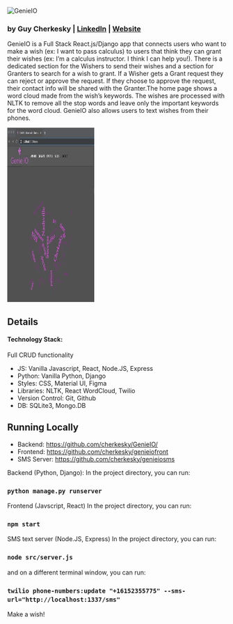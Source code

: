 
![GenieIO](https://raw.githubusercontent.com/cherkesky/genioe/master/assets/logo.png)

### by Guy Cherkesky | [LinkedIn](http://linkedin.com/in/cherkesky) | [Website](http://cherkesky.com)



GenieIO is a Full Stack React.js/Django app that connects users who want to make a wish (ex: I want to pass calculus) to users that think they can grant their wishes (ex: I’m a calculus instructor. I think I can help you!). There is a dedicated section for the Wishers to send their wishes and a section for Granters to search for a wish to grant. If a Wisher gets a Grant request they can reject or approve the request. If they choose to approve the request, their contact info will be shared with the Granter.The home page shows a word cloud made from the wish’s keywords. The wishes are processed with NLTK to remove all the stop words and leave only the important keywords for the word cloud. GenieIO also allows users to text wishes from their phones.


<img src="https://raw.githubusercontent.com/cherkesky/genieio/master/assets/genie_home.gif" height="400" width="200">


## Details


#### Technology Stack: 
Full CRUD functionality
- JS: Vanilla Javascript, React, Node.JS, Express
- Python: Vanilla Python, Django
- Styles: CSS, Material UI, Figma
- Libraries: NLTK, React WordCloud, Twilio
- Version Control: Git, Github
- DB: SQLite3, Mongo.DB

## Running Locally
- Backend: https://github.com/cherkesky/GenieIO/
- Frontend: https://github.com/cherkesky/genieiofront
- SMS Server: https://github.com/cherkesky/genieiosms

Backend (Python, Django):
In the project directory, you can run:
### `python manage.py runserver`

Frontend (Javscript, React)
In the project directory, you can run:
### `npm start`

SMS text server (Node.JS, Express)
In the project directory, you can run:
### `node src/server.js`
and on a different terminal window, you can run:
### `twilio phone-numbers:update "+16152355775" --sms-url="http://localhost:1337/sms"`

Make a wish!
